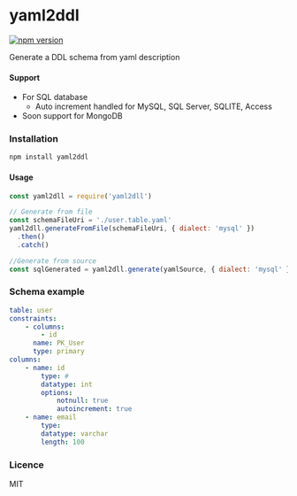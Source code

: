 # yaml2ddl

[![npm version](https://badge.fury.io/js/yaml2ddl.svg)](https://badge.fury.io/js/yaml2ddl)

Generate a DDL schema from yaml description

#### Support
- For SQL database
  - Auto increment handled for MySQL, SQL Server, SQLITE, Access
- Soon support for MongoDB

### Installation
```sh
npm install yaml2ddl
```

#### Usage
```js
const yaml2dll = require('yaml2dll')

// Generate from file
const schemaFileUri = './user.table.yaml'
yaml2dll.generateFromFile(schemaFileUri, { dialect: 'mysql' })
  .then()
  .catch()

//Generate from source
const sqlGenerated = yaml2dll.generate(yamlSource, { dialect: 'mysql' })
```

### Schema example

```yaml
table: user
constraints:
    - columns: 
        - id
      name: PK_User
      type: primary
columns:
    - name: id
        type: #
        datatype: int
        options:
            notnull: true
            autoincrement: true
    - name: email
        type: 
        datatype: varchar
        length: 100
```

### Licence
MIT
